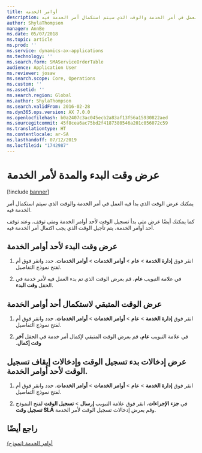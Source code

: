 ```yaml
---
title: أوامر الخدمة
description: يمكنك عرض الوقت الذي بدأ فيه العمل في أمر الخدمة والوقت الذي سيتم استكمال أمر الخدمة فيه.
author: ShylaThompson
manager: AnnBe
ms.date: 05/07/2018
ms.topic: article
ms.prod: ''
ms.service: dynamics-ax-applications
ms.technology: ''
ms.search.form: SMAServiceOrderTable
audience: Application User
ms.reviewer: josaw
ms.search.scope: Core, Operations
ms.custom: ''
ms.assetid: ''
ms.search.region: Global
ms.author: ShylaThompson
ms.search.validFrom: 2016-02-28
ms.dyn365.ops.version: AX 7.0.0
ms.openlocfilehash: b0a2407c3ac045ecb2a83af13f56a15930822aed
ms.sourcegitcommit: 45f8cea6ac75bd2f4187380546a201c056072c59
ms.translationtype: HT
ms.contentlocale: ar-SA
ms.lasthandoff: 07/12/2019
ms.locfileid: "1742987"
---
```

# <a name="view-the-start-time-and-duration-of-a-service-order"></a>عرض وقت البدء والمدة لأمر الخدمة 

[!include [banner](../includes/banner.md)]


يمكنك عرض الوقت الذي بدأ فيه العمل في أمر الخدمة والوقت الذي سيتم استكمال أمر الخدمة فيه.

كما يمكنك أيضًا عرض متى بدأ تسجيل الوقت لأحد أوامر الخدمة ومتى توقف. وعند توقف أحد أوامر الخدمة، يتم تأجيل الوقت الذي يجب اكتمال أمر الخدمة فيه.

## <a name="view-the-start-time-for-a-service-order"></a>عرض وقت البدء لأحد أوامر الخدمة

1.  انقر فوق **إدارة الخدمة** \> **عام** \> **أوامر الخدمات** \> **أوامر الخدمات**. حدد وانقر فوق أم لفتح نموذج التفاصيل.

2.  في علامة التبويب **عام**، قم بعرض الوقت الذي تم بدء العمل فيه لأمر خدمة في الحقل **وقت البدء**.

## <a name="view-the-time-remaining-to-complete-a-service-order"></a>عرض الوقت المتبقي لاستكمال أحد أوامر الخدمة

1.  انقر فوق **إدارة الخدمة** \> **عام** \> **أوامر الخدمات** \> **أوامر الخدمات**. حدد وانقر فوق أم لفتح نموذج التفاصيل.

2.  في علامة التبويب **عام**، قم بعرض الوقت المتبقي لإكمال أمر خدمة في الحقل **‏‫آخر وقت إكمال**.

## <a name="view-the-start-time-and-stop-time-recording-entries-for-a-service-order"></a>عرض إدخالات بدء تسجيل الوقت وإدخالات إيقاف تسجيل الوقت لأحد أوامر الخدمة.

1.  انقر فوق **إدارة الخدمة** \> **عام** \> **أوامر الخدمات** \> **أوامر الخدمات**. حدد وانقر فوق أم لفتح نموذج التفاصيل.

2.  في **جزء الإجراءات**، انقر فوق علامة التبويب **إرسال** \> **تسجيل الوقت** لفتح النموذج **تسجيل وقت SLA** وقم بعرض إدخالات تسجيل الوقت لأمر الخدمة.

## <a name="see-also"></a>راجع أيضًا

[أوامر الخدمة (نموذج)](https://technet.microsoft.com/library/aa554361\(v=ax.60\))

  


